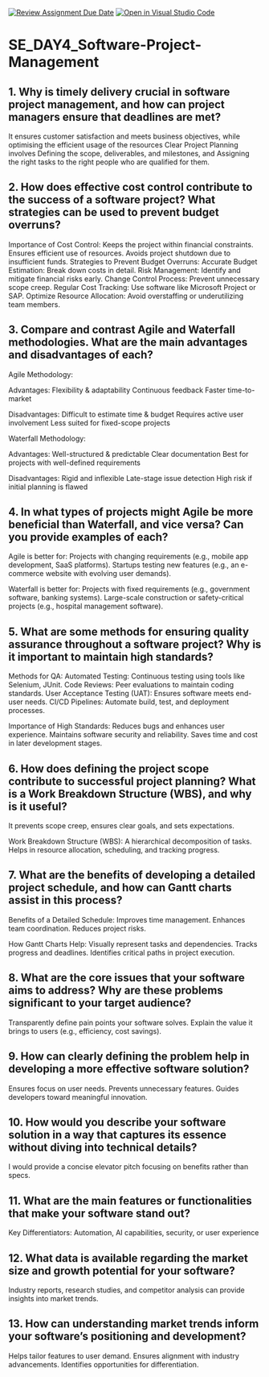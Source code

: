 [![Review Assignment Due Date](https://classroom.github.com/assets/deadline-readme-button-22041afd0340ce965d47ae6ef1cefeee28c7c493a6346c4f15d667ab976d596c.svg)](https://classroom.github.com/a/9pw6JKcu)
[![Open in Visual Studio Code](https://classroom.github.com/assets/open-in-vscode-2e0aaae1b6195c2367325f4f02e2d04e9abb55f0b24a779b69b11b9e10269abc.svg)](https://classroom.github.com/online_ide?assignment_repo_id=18495797&assignment_repo_type=AssignmentRepo)
# SE_DAY4_Software-Project-Management
## 1. Why is timely delivery crucial in software project management, and how can project managers ensure that deadlines are met?
It ensures customer satisfaction and meets business objectives, while optimising the  efficient usage of the resources
Clear Project Planning involves Defining the scope, deliverables, and milestones, and Assigning the right tasks to the right people who are qualified for them.

## 2. How does effective cost control contribute to the success of a software project? What strategies can be used to prevent budget overruns?
Importance of Cost Control:
Keeps the project within financial constraints.
Ensures efficient use of resources.
Avoids project shutdown due to insufficient funds.
Strategies to Prevent Budget Overruns:
Accurate Budget Estimation: Break down costs in detail.
Risk Management: Identify and mitigate financial risks early.
Change Control Process: Prevent unnecessary scope creep.
Regular Cost Tracking: Use software like Microsoft Project or SAP.
Optimize Resource Allocation: Avoid overstaffing or underutilizing team members.

## 3. Compare and contrast Agile and Waterfall methodologies. What are the main advantages and disadvantages of each?
Agile Methodology:

Advantages:
Flexibility & adaptability
Continuous feedback
Faster time-to-market

Disadvantages:
Difficult to estimate time & budget
Requires active user involvement
Less suited for fixed-scope projects

Waterfall Methodology:

Advantages:
Well-structured & predictable
Clear documentation
Best for projects with well-defined requirements

Disadvantages:
Rigid and inflexible
Late-stage issue detection
High risk if initial planning is flawed

## 4. In what types of projects might Agile be more beneficial than Waterfall, and vice versa? Can you provide examples of each?
Agile is better for:
Projects with changing requirements (e.g., mobile app development, SaaS platforms).
Startups testing new features (e.g., an e-commerce website with evolving user demands).

Waterfall is better for:
Projects with fixed requirements (e.g., government software, banking systems).
Large-scale construction or safety-critical projects (e.g., hospital management software).

## 5. What are some methods for ensuring quality assurance throughout a software project? Why is it important to maintain high standards?

Methods for QA:
Automated Testing: Continuous testing using tools like Selenium, JUnit.
Code Reviews: Peer evaluations to maintain coding standards.
User Acceptance Testing (UAT): Ensures software meets end-user needs.
CI/CD Pipelines: Automate build, test, and deployment processes.

Importance of High Standards:
Reduces bugs and enhances user experience.
Maintains software security and reliability.
Saves time and cost in later development stages.

## 6. How does defining the project scope contribute to successful project planning? What is a Work Breakdown Structure (WBS), and why is it useful?
It prevents scope creep, ensures clear goals, and sets expectations.

Work Breakdown Structure (WBS):
A hierarchical decomposition of tasks.
Helps in resource allocation, scheduling, and tracking progress.

## 7. What are the benefits of developing a detailed project schedule, and how can Gantt charts assist in this process?

Benefits of a Detailed Schedule:
Improves time management.
Enhances team coordination.
Reduces project risks.

How Gantt Charts Help:
Visually represent tasks and dependencies.
Tracks progress and deadlines.
Identifies critical paths in project execution.

## 8. What are the core issues that your software aims to address? Why are these problems significant to your target audience?
Transparently define pain points your software solves.
Explain the value it brings to users (e.g., efficiency, cost savings).

## 9. How can clearly defining the problem help in developing a more effective software solution?

Ensures focus on user needs.
Prevents unnecessary features.
Guides developers toward meaningful innovation.

## 10. How would you describe your software solution in a way that captures its essence without diving into technical details?
I would provide a concise elevator pitch focusing on benefits rather than specs.

## 11. What are the main features or functionalities that make your software stand out?
Key Differentiators: Automation, AI capabilities, security, or user experience

## 12. What data is available regarding the market size and growth potential for your software?
Industry reports, research studies, and competitor analysis can provide insights into market trends.

## 13. How can understanding market trends inform your software’s positioning and development?
Helps tailor features to user demand.
Ensures alignment with industry advancements.
Identifies opportunities for differentiation.

